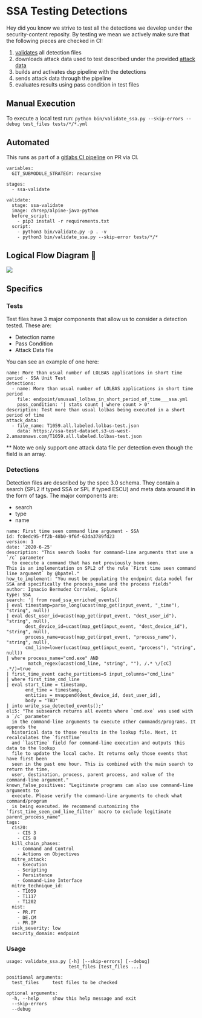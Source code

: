# SSA Testing Detections

Hey did you know we strive to test all the detections we develop under the security-content reposity. By testing we mean we actively make sure that the following pieces are checked in CI:

1. [validates](https://github.com/splunk/security-content/wiki/Troubleshooting#our-automated-tests) all detection files 
2. downloads attack data used to test described under the provided [attack data](https://github.com/splunk/security-content/tree/develop/tests)
3. builds and activates dsp pipeline with the detections
4. sends attack data through the pipeline
5. evaluates results using pass condition in test files

## Manual Execution

To execute a local test run: `python bin/validate_ssa.py --skip-errors --debug test_files tests/*/*.yml`

## Automated
This runs as part of a [gitlabs CI pipeline](https://github.com/splunk/security-content/blob/add_gitlab_ci-all-tests/.gitlab-ci.yml) on PR via CI. 

```
variables:
  GIT_SUBMODULE_STRATEGY: recursive

stages:
  - ssa-validate

validate:
  stage: ssa-validate
  image: chrsep/alpine-java-python
  before_script:
    - pip3 install -r requirements.txt
  script:
    - python3 bin/validate.py -p . -v
    - python3 bin/validate_ssa.py --skip-error tests/*/*
```

## Logical Flow Diagram 🚰

![](https://github.com/splunk/security-content/raw/add_gitlab_ci-all-tests/docs/static/ssa-testing.png)

## Specifics

### Tests
Test files have 3 major components that allow us to consider a detection tested. These are:

* Detection name
* Pass Condition
* Attack Data file

You can see an example of one here:

```
name: More than usual number of LOLBAS applications in short time period - SSA Unit Test
detections:
  - name: More than usual number of LOLBAS applications in short time period
    file: endpoint/unusual_lolbas_in_short_period_of_time___ssa.yml
    pass_condition: '| stats count | where count > 0'
description: Test more than usual lolbas being executed in a short period of time
attack_data:
  - file_name: T1059.all.labeled.lolbas-test.json
    data: https://ssa-test-dataset.s3-us-west-2.amazonaws.com/T1059.all.labeled.lolbas-test.json
```

** Note we only support one attack data file per detection even though the field is an array.


### Detections
Detection files are described by the spec 3.0 schema. They contain a search (SPL2 if typed SSA or SPL if typed ESCU) and meta data around it in the form of tags. The major components are:

* search 
* type
* name

```
name: First time seen command line argument - SSA
id: fc0edc95-ff2b-48b0-9f6f-63da3789fd23
version: 1
date: '2020-6-25'
description: "This search looks for command-line arguments that use a `/c` parameter
  to execute a command that has not previously been seen. 
This is an implementation on SPL2 of the rule `First time seen command line argument` by @bpatel."
how_to_implement: "You must be populating the endpoint data model for SSA and specifically the process_name and the process fields"
author: Ignacio Bermudez Corrales, Splunk
type: SSA
search: '| from read_ssa_enriched_events()
| eval timestamp=parse_long(ucast(map_get(input_event, "_time"), "string", null))
| eval dest_user_id=ucast(map_get(input_event, "dest_user_id"), "string", null),
       dest_device_id=ucast(map_get(input_event, "dest_device_id"), "string", null),
       process_name=ucast(map_get(input_event, "process_name"), "string", null),
       cmd_line=lower(ucast(map_get(input_event, "process"), "string", null))
| where process_name="cmd.exe" AND
        match_regex(ucast(cmd_line, "string", ""), /.* \/[cC] .*/)=true
| first_time_event cache_partitions=5 input_columns="cmd_line"
| where first_time_cmd_line
| eval start_time = timestamp,
       end_time = timestamp,
       entities = mvappend(dest_device_id, dest_user_id),
       body = "TBD"
| into write_ssa_detected_events();'
eli5: "The subsearch returns all events where `cmd.exe` was used with a `/c` parameter
  in the command-line arguments to execute other commands/programs. It appends the
  historical data to those results in the lookup file. Next, it recalculates the `firstTime`
  and `lastTime` field for command-line execution and outputs this data to the lookup
  file to update the local cache. It returns only those events that have first been
  seen in the past one hour. This is combined with the main search to return the time,
  user, destination, process, parent process, and value of the command-line argument."
known_false_positives: "Legitimate programs can also use command-line arguments to
  execute. Please verify the command-line arguments to check what command/program
  is being executed. We recommend customizing the `first_time_seen_cmd_line_filter` macro to exclude legitimate parent_process_name"
tags:
  cis20:
    - CIS 3
    - CIS 8
  kill_chain_phases:
    - Command and Control
    - Actions on Objectives
  mitre_attack:
    - Execution
    - Scripting
    - Persistence
    - Command-Line Interface
  mitre_technique_id:
    - T1059
    - T1117
    - T1202
  nist:
    - PR.PT
    - DE.CM
    - PR.IP
  risk_severity: low
  security_domain: endpoint

```

### Usage

```
usage: validate_ssa.py [-h] [--skip-errors] [--debug]
                       test_files [test_files ...]

positional arguments:
  test_files     test files to be checked

optional arguments:
  -h, --help     show this help message and exit
  --skip-errors
  --debug
 ```

